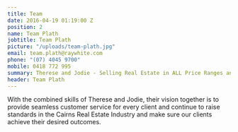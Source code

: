 ```yaml
---
title: Team
date: 2016-04-19 01:19:00 Z
position: 2
name: Team Plath
jobtitle: Team Plath
picture: "/uploads/team-plath.jpg"
email: team.plath@raywhite.com
phone: "(07) 4045 9700"
mobile: 0418 772 995
summary: Therese and Jodie - Selling Real Estate in ALL Price Ranges and Areas…
header: Team Plath
---
```


With the combined skills of Therese and Jodie, their vision together is to provide seamless customer service for every client and continue to raise standards in the Cairns Real Estate Industry and make sure our clients achieve their desired outcomes.
